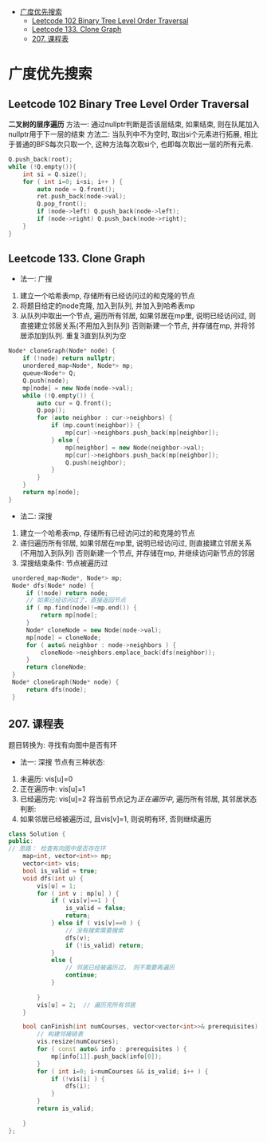 - [广度优先搜索](#广度优先搜索)
  - [Leetcode 102 Binary Tree Level Order Traversal](#leetcode-102-binary-tree-level-order-traversal)
  - [Leetcode 133. Clone Graph](#leetcode-133-clone-graph)
  - [207. 课程表](#207-课程表)


# 广度优先搜索

## Leetcode 102 Binary Tree Level Order Traversal
**二叉树的层序遍历**
方法一: 通过nullptr判断是否该层结束, 如果结束, 则在队尾加入nullptr用于下一层的结束
方法二: 当队列中不为空时, 取出si个元素进行拓展, 相比于普通的BFS每次只取一个, 这种方法每次取si个, 也即每次取出一层的所有元素.

```C++
Q.push_back(root);
while (!Q.empty()){
    int si = Q.size();
    for ( int i=0; i<si; i++ ) {
        auto node = Q.front();
        ret.push_back(node->val);
        Q.pop_front();
        if (node->left) Q.push_back(node->left);
        if (node->right) Q.push_back(node->right);
    }
}
```

## Leetcode 133. Clone Graph
- 法一: 广搜
1. 建立一个哈希表mp, 存储所有已经访问过的和克隆的节点
2. 将题目给定的node克隆, 加入到队列, 并加入到哈希表mp
3. 从队列中取出一个节点, 遍历所有邻居, 如果邻居在mp里, 说明已经访问过, 则直接建立邻居关系(不用加入到队列) 否则新建一个节点, 并存储在mp, 并将邻居添加到队列. 重复3直到队列为空
```cpp
Node* cloneGraph(Node* node) {
    if (!node) return nullptr;
    unordered_map<Node*, Node*> mp;
    queue<Node*> Q;
    Q.push(node);
    mp[node] = new Node(node->val);
    while (!Q.empty()) {
        auto cur = Q.front();
        Q.pop();
        for (auto neighbor : cur->neighbors) {
            if (mp.count(neighbor)) {
                mp[cur]->neighbors.push_back(mp[neighbor]);
            } else {
                mp[neighbor] = new Node(neighbor->val);
                mp[cur]->neighbors.push_back(mp[neighbor]);
                Q.push(neighbor);
            }
        }
    }
    return mp[node];
}
```
- 法二: 深搜
1. 建立一个哈希表mp, 存储所有已经访问过的和克隆的节点
2. 递归遍历所有邻居, 如果邻居在mp里, 说明已经访问过, 则直接建立邻居关系(不用加入到队列) 否则新建一个节点, 并存储在mp, 并继续访问新节点的邻居
3. 深搜结束条件: 节点被遍历过

```cpp
 unordered_map<Node*, Node*> mp;
 Node* dfs(Node* node) {
     if (!node) return node;
     // 如果已经访问过了，直接返回节点
     if ( mp.find(node)!=mp.end()) {
         return mp[node];
     }
     Node* cloneNode = new Node(node->val);
     mp[node] = cloneNode;
     for ( auto& neighbor : node->neighbors ) {
         cloneNode->neighbors.emplace_back(dfs(neighbor));
     }
     return cloneNode;
 }
 Node* cloneGraph(Node* node) {
     return dfs(node);
 }

```

## 207. 课程表

题目转换为: 寻找有向图中是否有环
- 法一: 深搜
节点有三种状态:
1. 未遍历: vis[u]=0
2. 正在遍历中: vis[u]=1
3. 已经遍历完: vis[u]=2
将当前节点记为*正在遍历中*, 遍历所有邻居, 其邻居状态判断:
1. 如果邻居已经被遍历过, 且vis[v]=1, 则说明有环, 否则继续遍历


```cpp
class Solution {
public:
// 思路： 检查有向图中是否存在环
    map<int, vector<int>> mp;
    vector<int> vis;
    bool is_valid = true;
    void dfs(int u) {
        vis[u] = 1;
        for ( int v : mp[u] ) {
            if ( vis[v]==1 ) {
                is_valid = false;
                return;
            } else if ( vis[v]==0 ) {
                // 没有搜索需要搜索
                dfs(v);
                if (!is_valid) return;
            }
            else {
                // 邻居已经被遍历过， 则不需要再遍历
                continue;
            }
            
        }  
        vis[u] = 2;  // 遍历完所有邻居
    }

    bool canFinish(int numCourses, vector<vector<int>>& prerequisites) {
        // 构建邻接链表
        vis.resize(numCourses);
        for ( const auto& info : prerequisites ) {
            mp[info[1]].push_back(info[0]);
        }
        for ( int i=0; i<numCourses && is_valid; i++ ) {
            if (!vis[i] ) {
                dfs(i);
            }
        }
        return is_valid;
        
    }
};
```



